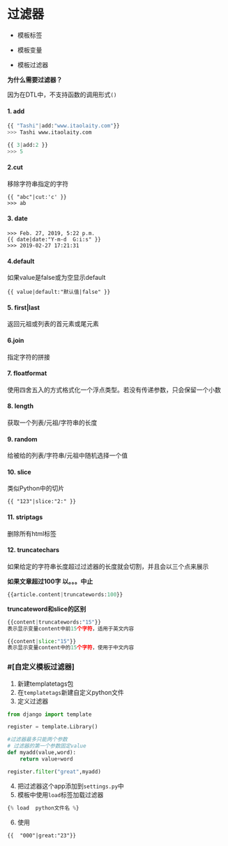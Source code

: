 # 过滤器

- 模板标签

- 模板变量

- 模板过滤器

**为什么需要过滤器？**

因为在DTL中，不支持函数的调用形式`()`




#### 1. add


```python
{{ "Tashi"|add:"www.itaolaity.com"}}
>>> Tashi www.itaolaity.com

{{ 3|add:2 }}
>>> 5
```

#### 2.cut

移除字符串指定的字符

```
{{ "abc"|cut:'c' }}
>>> ab
```

#### 3. date

```
>>> Feb. 27, 2019, 5:22 p.m.
{{ date|date:"Y-m-d  G:i:s" }}
>>> 2019-02-27 17:21:31
```

#### 4.default

如果value是false或为空显示default

```
{{ value|default:"默认值|false" }}
```

#### 5. first|last

返回元祖或列表的首元素或尾元素

#### 6.join

指定字符的拼接

#### 7. floatformat

使用四舍五入的方式格式化一个浮点类型。若没有传递参数，只会保留一个小数

#### 8. length

获取一个列表/元祖/字符串的长度

#### 9. random

给被给的列表/字符串/元祖中随机选择一个值

#### 10. slice

类似Python中的切片

```
{{ "123"|slice:"2:" }}
```

#### 11. striptags

删除所有html标签

#### 12. truncatechars

如果给定的字符串长度超过过滤器的长度就会切割，并且会以三个点来展示



**如果文章超过100字 以。。。中止**
```python
{{article.content|truncatewords:100}}
```

**truncateword和slice的区别**
```python
{{content|truncatewords:"15"}}
表示显示变量content中前15个字符，适用于英文内容

{{content|slice:"15"}}
表示显示变量content中的15个字符，使用于中文内容
```



### #[自定义模板过滤器]

1. 新建templatetags包
2. 在`templatetags`新建自定义python文件
3. 定义过滤器
```python
from django import template

register = template.Library()

#过滤器最多只能两个参数
# 过滤器的第一个参数固定value
def myadd(value,word):
    return value+word

register.filter("great",myadd)
```
4. 把过滤器这个app添加到`settings.py`中
5. 模板中使用`load`标签加载过滤器
```python
{% load  python文件名 %}
```
6. 使用
```
{{  "000"|great:"23"}}
```

